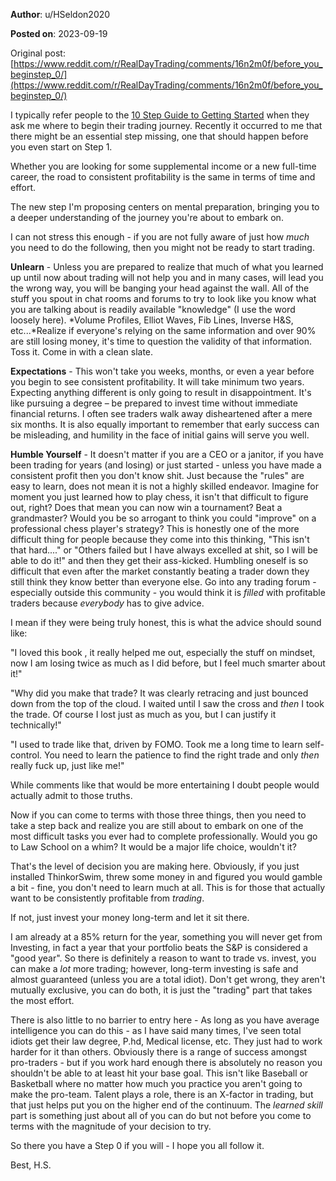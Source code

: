 **Author**: u/HSeldon2020

**Posted on**: 2023-09-19

Original post: [https://www.reddit.com/r/RealDayTrading/comments/16n2m0f/before_you_beginstep_0/](https://www.reddit.com/r/RealDayTrading/comments/16n2m0f/before_you_beginstep_0/)

I typically refer people to the [10 Step Guide to Getting Started](https://www.reddit.com/r/RealDayTrading/comments/vczdo1/revamped_10_stepguide_to_getting_started/) when they ask me where to begin their trading journey.  Recently it occurred to me that there might be an essential step missing, one that should happen before you even start on Step 1.

Whether you are looking for some supplemental income or a new full-time career, the road to consistent profitability is the same in terms of time and effort.

The new step I'm proposing centers on mental preparation, bringing you to a deeper understanding of the journey you're about to embark on.

I can not stress this enough - if you are not fully aware of just how *much* you need to do the following, then you might not be ready to start trading.

**Unlearn** \- Unless you are prepared to realize that much of what you learned up until now about trading will not help you and in many cases, will lead you the wrong way, you will be banging your head against the wall.  All of the stuff you spout in chat rooms and forums to try to look like you know what you are talking about is readily available "knowledge" (I use the word loosely here). \*Volume Profiles, Elliot Waves, Fib Lines, Inverse H&S, etc...\*Realize if everyone's relying on the same information and over 90% are still losing money, it's time to question the validity of that information. Toss it.  Come in with a clean slate.

**Expectations** \- This won't take you weeks, months, or even a year before you begin to see consistent profitability.  It will take minimum two years.  Expecting anything different is only going to result in disappointment.  It's like pursuing a degree – be prepared to invest time without immediate financial returns. I often see traders walk away disheartened after a mere six months. It is also equally important to remember that early success can be misleading, and humility in the face of initial gains will serve you well.

**Humble Yourself**  \- It doesn't matter if you are a CEO or a janitor, if you have been trading for years (and losing) or just started - unless you have made a consistent profit then you don't know shit.   Just because the "rules" are easy to learn, does not mean it is not a highly skilled endeavor.  Imagine for moment you just learned how to play chess, it isn't that difficult to figure out, right?  Does that mean you can now win a tournament? Beat a grandmaster? Would you be so arrogant to think you could "improve" on a professional chess player's strategy?  This is honestly one of the more difficult thing for people because they come into this thinking, "This isn't that hard...." or "Others failed but I have always excelled at shit, so I will be able to do it!" and then they get their ass-kicked.  Humbling oneself is so difficult that even after the market constantly beating a trader down they still think they know better than everyone else.  Go into any trading forum - especially outside this community - you would think it is *filled* with profitable traders because *everybody* has to give advice.

I mean if they were being truly honest, this is what the advice should sound like:

"I loved this book <book title here>, it really helped me out, especially the stuff on mindset, now I am losing twice as much as I did before, but I feel much smarter about it!"

"Why did you make that trade? It was clearly retracing and just bounced down from the top of the cloud.  I waited until I saw the cross and *then* I took the trade.  Of course I lost just as much as you, but I can justify it technically!"

"I used to trade like that, driven by FOMO.  Took me a long time to learn self-control. You need to learn the patience to find the right trade and only *then* really fuck up, just like me!"

While comments like that would be more entertaining I doubt people would actually admit to those truths.

Now if you can come to terms with those three things, then you need to take a step back and realize you are still about to embark on one of the most difficult tasks you ever had to complete professionally.  Would you go to Law School on a whim? It would be a major life choice, wouldn't it?

That's the level of decision you are making here.   Obviously, if you just installed ThinkorSwim, threw some money in and figured you would gamble a bit - fine, you don't need to learn much at all.  This is for those that actually want to be consistently profitable from *trading*.

If not, just invest your money long-term and let it sit there.

I am already at a 85% return for the year, something you will never get from Investing, in fact a year that your portfolio beats the S&P is considered a "good year".  So there is definitely a reason to want to trade vs. invest, you can make a *lot* more trading; however, long-term investing is safe and almost guaranteed (unless you are a total idiot).  Don't get wrong, they aren't mutually exclusive, you can do both, it is just the "trading" part that takes the most effort.

There is also little to no barrier to entry here - As long as you have average intelligence you can do this - as I have said many times, I've seen total idiots get their law degree, P.hd, Medical license, etc.  They just had to work harder for it than others.   Obviously there is a range of success amongst pro-traders - but if you work hard enough there is absolutely no reason you shouldn't be able to at least hit your base goal.  This isn't like Baseball or Basketball where no matter how much you practice you aren't going to make the pro-team.  Talent plays a role, there is an X-factor in trading, but that just helps put you on the higher end of the continuum.   The *learned skill* part is something just about all of you can do but not before you come to terms with the magnitude of your decision to try.

So there you have a Step 0 if you will - I hope you all follow it.

Best, H.S.